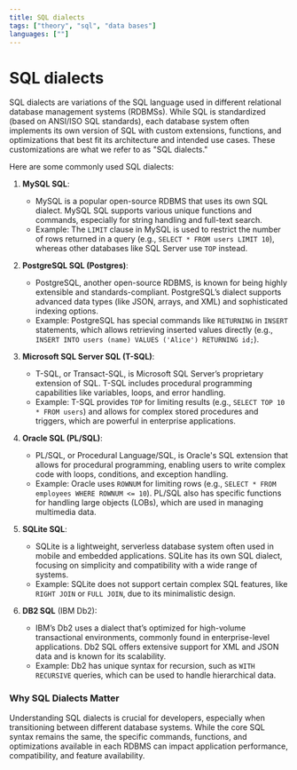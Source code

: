 ```yaml
---
title: SQL dialects
tags: ["theory", "sql", "data bases"]
languages: [""]
---
```


# SQL dialects

SQL dialects are variations of the SQL language used in different relational database management systems (RDBMSs). While SQL is standardized (based on ANSI/ISO SQL standards), each database system often implements its own version of SQL with custom extensions, functions, and optimizations that best fit its architecture and intended use cases. These customizations are what we refer to as "SQL dialects."

Here are some commonly used SQL dialects:

1. **MySQL SQL**: 
   - MySQL is a popular open-source RDBMS that uses its own SQL dialect. MySQL SQL supports various unique functions and commands, especially for string handling and full-text search.
   - Example: The `LIMIT` clause in MySQL is used to restrict the number of rows returned in a query (e.g., `SELECT * FROM users LIMIT 10`), whereas other databases like SQL Server use `TOP` instead.

2. **PostgreSQL SQL (Postgres)**:
   - PostgreSQL, another open-source RDBMS, is known for being highly extensible and standards-compliant. PostgreSQL’s dialect supports advanced data types (like JSON, arrays, and XML) and sophisticated indexing options.
   - Example: PostgreSQL has special commands like `RETURNING` in `INSERT` statements, which allows retrieving inserted values directly (e.g., `INSERT INTO users (name) VALUES ('Alice') RETURNING id;`).

3. **Microsoft SQL Server SQL (T-SQL)**:
   - T-SQL, or Transact-SQL, is Microsoft SQL Server’s proprietary extension of SQL. T-SQL includes procedural programming capabilities like variables, loops, and error handling.
   - Example: T-SQL provides `TOP` for limiting results (e.g., `SELECT TOP 10 * FROM users`) and allows for complex stored procedures and triggers, which are powerful in enterprise applications.

4. **Oracle SQL (PL/SQL)**:
   - PL/SQL, or Procedural Language/SQL, is Oracle's SQL extension that allows for procedural programming, enabling users to write complex code with loops, conditions, and exception handling.
   - Example: Oracle uses `ROWNUM` for limiting rows (e.g., `SELECT * FROM employees WHERE ROWNUM <= 10`). PL/SQL also has specific functions for handling large objects (LOBs), which are used in managing multimedia data.

5. **SQLite SQL**:
   - SQLite is a lightweight, serverless database system often used in mobile and embedded applications. SQLite has its own SQL dialect, focusing on simplicity and compatibility with a wide range of systems.
   - Example: SQLite does not support certain complex SQL features, like `RIGHT JOIN` or `FULL JOIN`, due to its minimalistic design.

6. **DB2 SQL** (IBM Db2):
   - IBM’s Db2 uses a dialect that’s optimized for high-volume transactional environments, commonly found in enterprise-level applications. Db2 SQL offers extensive support for XML and JSON data and is known for its scalability.
   - Example: Db2 has unique syntax for recursion, such as `WITH RECURSIVE` queries, which can be used to handle hierarchical data.

### Why SQL Dialects Matter
Understanding SQL dialects is crucial for developers, especially when transitioning between different database systems. While the core SQL syntax remains the same, the specific commands, functions, and optimizations available in each RDBMS can impact application performance, compatibility, and feature availability.